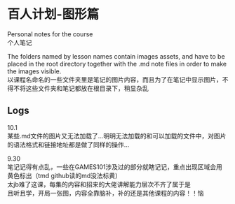 # 百人计划-图形篇

Personal notes for the course  
个人笔记

The folders named by lesson names contain images assets, and have to be placed in the root directory together with the .md note files in order to make the images visible.  
以课程名命名的一些文件夹里是笔记的图片内容，而且为了在笔记中显示图片，不得不将这些文件夹和笔记都放在根目录下，稍显杂乱

## Logs

10.1  
某些.md文件的图片又无法加载了...明明无法加载的和可以加载的文件中，对图片的语法格式和链接地址都是做了同样的操作...

9.30  
笔记记得有点乱，一些在GAMES101涉及过的部分就瞎记记，重点出现区域会用黄色标出（tmd github读的md没法标黄）  
太jb难了这课，每集的内容和招来的大佬讲解能力层次不齐了属于是  
且听且学，开局一张图，内容全靠脑补，补的还是其他课程的内容！！恼
